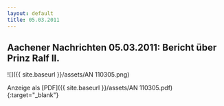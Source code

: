```yaml
---
layout: default
title: 05.03.2011
---
```


## Aachener Nachrichten 05.03.2011: Bericht über Prinz Ralf II.

![]({{ site.baseurl }}/assets/AN 110305.png)

Anzeige als [PDF]({{ site.baseurl }}/assets/AN 110305.pdf){:target="_blank"}
